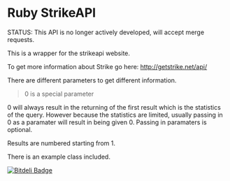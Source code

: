 # Ruby StrikeAPI
STATUS:
This API is no longer actively developed, will accept merge requests. 

This is a wrapper for the strikeapi website.

To get more information about Strike go here:
http://getstrike.net/api/

There are different parameters to get different information.

> 0 is a special parameter

0 will always result in the returning of the first result which is the statistics of the query.
However because the statistics are limited, usually passing in 0 as a paramater will result in being given 0.
Passing in paramaters is optional.

Results are numbered starting from 1.

There is an example class included.



[![Bitdeli Badge](https://d2weczhvl823v0.cloudfront.net/ilovemysillybanana/strikeapi/trend.png)](https://bitdeli.com/free "Bitdeli Badge")

